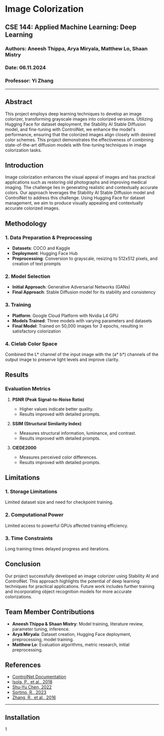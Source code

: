 # Image Colorization

## CSE 144: Applied Machine Learning: Deep Learning

### Authors: Aneesh Thippa, Arya Miryala, Matthew Lo, Shaan Mistry
### Date: 06.11.2024
### Professor: Yi Zhang

---

## Abstract

This project employs deep learning techniques to develop an image colorizer, transforming grayscale images into colorized versions. Utilizing Hugging Face for dataset deployment, the Stability AI Stable Diffusion model, and fine-tuning with ControlNet, we enhance the model's performance, ensuring that the colorized images align closely with desired color schemes. This project demonstrates the effectiveness of combining state-of-the-art diffusion models with fine-tuning techniques in image colorization tasks.

## Introduction

Image colorization enhances the visual appeal of images and has practical applications such as restoring old photographs and improving medical imaging. The challenge lies in generating realistic and contextually accurate colors. Our approach leverages the Stability AI Stable Diffusion model and ControlNet to address this challenge. Using Hugging Face for dataset management, we aim to produce visually appealing and contextually accurate colorized images.

## Methodology

### 1. Data Preparation & Preprocessing

- **Datasets**: COCO and Kaggle
- **Deployment**: Hugging Face Hub
- **Preprocessing**: Conversion to grayscale, resizing to 512x512 pixels, and creation of text prompts

### 2. Model Selection

- **Initial Approach**: Generative Adversarial Networks (GANs)
- **Final Approach**: Stable Diffusion model for its stability and consistency

### 3. Training

- **Platform**: Google Cloud Platform with Nvidia L4 GPU
- **Models Trained**: Three models with varying parameters and datasets
- **Final Model**: Trained on 50,000 images for 3 epochs, resulting in satisfactory colorization

### 4. Cielab Color Space

Combined the L* channel of the input image with the (a* b*) channels of the output image to preserve light levels and improve clarity.

## Results

### Evaluation Metrics

1. **PSNR (Peak Signal-to-Noise Ratio)**
   - Higher values indicate better quality.
   - Results improved with detailed prompts.

2. **SSIM (Structural Similarity Index)**
   - Measures structural information, luminance, and contrast.
   - Results improved with detailed prompts.

3. **CIEDE2000**
   - Measures perceived color differences.
   - Results improved with detailed prompts.


## Limitations

### 1. Storage Limitations

Limited dataset size and need for checkpoint training.

### 2. Computational Power

Limited access to powerful GPUs affected training efficiency.

### 3. Time Constraints

Long training times delayed progress and iterations.

## Conclusion

Our project successfully developed an image colorizer using Stability AI and ControlNet. This approach highlights the potential of deep learning techniques for practical applications. Future work includes further training and incorporating object recognition models for more accurate colorizations.

## Team Member Contributions

- **Aneesh Thippa & Shaan Mistry**: Model training, literature review, parameter tuning, inference.
- **Arya Miryala**: Dataset creation, Hugging Face deployment, preprocessing, model training.
- **Matthew Lo**: Evaluation algorithms, metric research, initial preprocessing.

## References

- [ControlNet Documentation](https://huggingface.co/docs/diffusers/en/training/controlnet)
- [Isola, P., et al., 2018](https://arxiv.org/abs/1611.07004)
- [Shu-Yu Chen, 2022](https://www.sciencedirect.com/science/article/pii/S2468502X22000389)
- [Sortino, R., 2023](https://medium.com/@rensortino/colorizenet-stable-diffusion-for-image-colorization-bdc9c35121fa)
- [Zhang, R., et al., 2016](https://arxiv.org/abs/1603.08511)

---

## Installation

1
